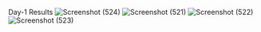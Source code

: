 Day-1 Results
![Screenshot (524)](https://github.com/Sumant7642/Sumant7642-CSS_Bootcamp/assets/55315500/456fe964-9dc3-452d-9062-93dffd14394c)
![Screenshot (521)](https://github.com/Sumant7642/Sumant7642-CSS_Bootcamp/assets/55315500/a3db3677-bbf9-44bd-b55f-c717a81ff1ab)
![Screenshot (522)](https://github.com/Sumant7642/Sumant7642-CSS_Bootcamp/assets/55315500/ac4388c5-b32b-4ba3-a856-108471ad123e)
![Screenshot (523)](https://github.com/Sumant7642/Sumant7642-CSS_Bootcamp/assets/55315500/ebd0247b-f07a-49bc-b2d8-7accf897319b)
